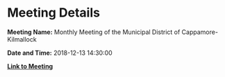 # Meeting Details

**Meeting Name:** Monthly Meeting of the Municipal District of Cappamore-Kilmallock

**Date and Time:** 2018-12-13 14:30:00

**[Link to Meeting](https://www.limerick.ie/council/whats-on/monthly-meeting-municipal-district-cappamore-kilmallock-45)**
